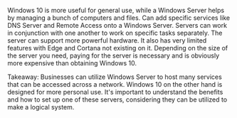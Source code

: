Windows 10 is more useful for general use, while a Windows Server helps by managing a bunch of computers and files. Can add specific services like DNS Server and Remote Access
onto a Windows Server. Servers can work in conjunction with one another to work on specific tasks separately. The server can support more powerful hardware. It also has very
limited features with Edge and Cortana not existing on it. Depending on the size of the server you need, paying for the server is necessary and is obviously more expensive than
obtaining Windows 10.

Takeaway: Businesses can utilize Windows Server to host many services that can be accessed across a network. Windows 10 on the other hand is designed for more personal use. It's
important to understand the benefits and how to set up one of these servers, considering they can be utilized to make a logical system.
